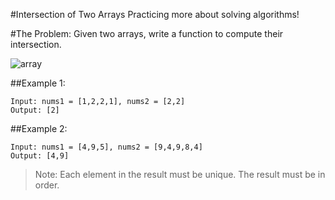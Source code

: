 #Intersection of Two Arrays
Practicing more about solving algorithms!

#The Problem:
Given two arrays, write a function to compute their intersection.

![array](https://cdn-images-1.medium.com/max/1600/1*hpRpR1AaKWIz_TTl2lV7qA.jpeg "array")

##Example 1:

```
Input: nums1 = [1,2,2,1], nums2 = [2,2]
Output: [2]
```

##Example 2:
```
Input: nums1 = [4,9,5], nums2 = [9,4,9,8,4]
Output: [4,9]
```

>Note:
>Each element in the result must be unique.
>The result  must be in order.